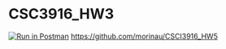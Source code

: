 # CSC3916_HW3
[![Run in Postman](https://run.pstmn.io/button.svg)](https://app.getpostman.com/run-collection/b1bbbd535db10a1307fb)
https://github.com/morinau/CSCI3916_HW5
